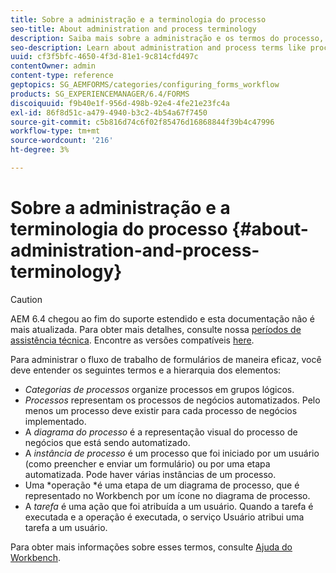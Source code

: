 ```yaml
---
title: Sobre a administração e a terminologia do processo
seo-title: About administration and process terminology
description: Saiba mais sobre a administração e os termos do processo, como instância do processo, diagrama do processo e operação.
seo-description: Learn about administration and process terms like process instance, process diagram and operation.
uuid: cf3f5bfc-4650-4f3d-81e1-9c814cfd497c
contentOwner: admin
content-type: reference
geptopics: SG_AEMFORMS/categories/configuring_forms_workflow
products: SG_EXPERIENCEMANAGER/6.4/FORMS
discoiquuid: f9b40e1f-956d-498b-92e4-4fe21e23fc4a
exl-id: 86f8d51c-a479-4940-b3c2-4b54a67f7450
source-git-commit: c5b816d74c6f02f85476d16868844f39b4c47996
workflow-type: tm+mt
source-wordcount: '216'
ht-degree: 3%

---
```


# Sobre a administração e a terminologia do processo {#about-administration-and-process-terminology}

>[!CAUTION]
>
>AEM 6.4 chegou ao fim do suporte estendido e esta documentação não é mais atualizada. Para obter mais detalhes, consulte nossa [períodos de assistência técnica](https://helpx.adobe.com/br/support/programs/eol-matrix.html). Encontre as versões compatíveis [here](https://experienceleague.adobe.com/docs/).

Para administrar o fluxo de trabalho de formulários de maneira eficaz, você deve entender os seguintes termos e a hierarquia dos elementos:

* *Categorias de processos* organize processos em grupos lógicos.
* *Processos* representam os processos de negócios automatizados. Pelo menos um processo deve existir para cada processo de negócios implementado.
* A *diagrama do processo* é a representação visual do processo de negócios que está sendo automatizado.
* A *instância de processo* é um processo que foi iniciado por um usuário (como preencher e enviar um formulário) ou por uma etapa automatizada. Pode haver várias instâncias de um processo.
* Uma *operação *é uma etapa de um diagrama de processo, que é representado no Workbench por um ícone no diagrama de processo.
* A *tarefa* é uma ação que foi atribuída a um usuário. Quando a tarefa é executada e a operação é executada, o serviço Usuário atribui uma tarefa a um usuário.

Para obter mais informações sobre esses termos, consulte [Ajuda do Workbench](https://www.adobe.com/go/learn_aemforms_workbench_63).
